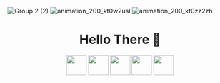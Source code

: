 
![Group 2 (2)](https://user-images.githubusercontent.com/65854432/131540963-8904a8c3-e1f0-46c7-8cb4-ee083f66d7b6.png)
![animation_200_kt0w2usl](https://user-images.githubusercontent.com/65854432/131603017-fd0c5674-c931-413f-8117-5eea91aead87.gif)
![animation_200_kt0zz2zh](https://user-images.githubusercontent.com/65854432/131611855-1c692567-39e3-4fed-ac8d-eaa03f02a97e.gif)


<h1 align="center"> Hello There 👋 </h1>
<div align="center">
  <img width="45px" align="center" src="https://user-images.githubusercontent.com/65854432/131600333-007b3251-57f7-4a80-b8dc-baa6d1d617fb.png"/>
  <img width="45px"  align="center" src="https://user-images.githubusercontent.com/65854432/131600343-386965ee-b2a3-47db-9a4e-2bf5275aa40a.png"/>
  <img width="45px"  align="center" src="https://user-images.githubusercontent.com/65854432/131601094-ad3f1f1a-95b2-49ee-9adc-b6c5e283bd29.png"/>
  <img width="45px"  align="center" src="https://user-images.githubusercontent.com/65854432/131601358-0c5f8d37-ae1e-4f52-9cdb-99052e10eddd.png"/>
  <img width="45px"  align="center" src="https://user-images.githubusercontent.com/65854432/131601361-848ca98d-673b-45dc-aa20-49706f7a28c3.png"/>
</div>

<!--
**Xfinity-bot/Xfinity-bot** is a ✨ _special_ ✨ repository because its `README.md` (this file) appears on your GitHub profile.

Here are some ideas to get you started:

- 🔭 I’m currently working on ...
- 🌱 I’m currently learning ...
- 👯 I’m looking to collaborate on ...
- 🤔 I’m looking for help with ...
- 💬 Ask me about ...
- 📫 How to reach me: ...
- 😄 Pronouns: ...
- ⚡ Fun fact: ...
-->
